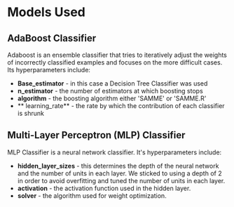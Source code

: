 # Models Used

## AdaBoost Classifier

Adaboost is an ensemble classifier that tries to iteratively adjust the weights of incorrectly classified examples and focuses on the more difficult cases.
Its hyperparameters include:
- **Base_estimator** - in this case a Decision Tree Classifier was used
- **n_estimator** - the number of estimators at which boosting stops
- **algorithm** - the boosting algorithm either 'SAMME' or 'SAMME.R'
- ** learning_rate** - the rate by which the contribution of each classifier is shrunk

## Multi-Layer Perceptron (MLP) Classifier

MLP Classifier is a neural network classifier. It's hyperparameters include:
- **hidden_layer_sizes** - this determines the depth of the neural network and the number of units in each layer. We sticked to using a depth of 2 in order to avoid overfitting and tuned the number of units in each layer.
- **activation** - the activation function used in the hidden layer. 
- **solver** - the algorithm used for weight optimization. 
